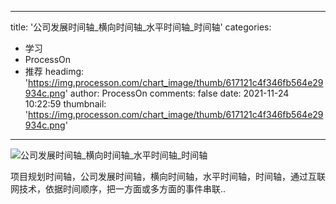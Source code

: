 
---
title: '公司发展时间轴_横向时间轴_水平时间轴_时间轴'
categories: 
 - 学习
 - ProcessOn
 - 推荐
headimg: 'https://img.processon.com/chart_image/thumb/617121c4f346fb564e29934c.png'
author: ProcessOn
comments: false
date: 2021-11-24 10:22:59
thumbnail: 'https://img.processon.com/chart_image/thumb/617121c4f346fb564e29934c.png'
---

<div>   
<img class="thumb" alt="公司发展时间轴_横向时间轴_水平时间轴_时间轴" src="https://img.processon.com/chart_image/thumb/617121c4f346fb564e29934c.png" referrerpolicy="no-referrer">
<p>项目规划时间轴，公司发展时间轴，横向时间轴，水平时间轴，时间轴，通过互联网技术，依据时间顺序，把一方面或多方面的事件串联..</p>  
</div>
            
